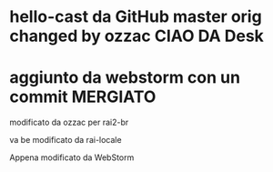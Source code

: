 # hello-cast da GitHub master orig changed by ozzac CIAO DA Desk
# aggiunto da webstorm con un commit MERGIATO
modificato da ozzac
per rai2-br

va be modificato da rai-locale

Appena modificato da WebStorm
